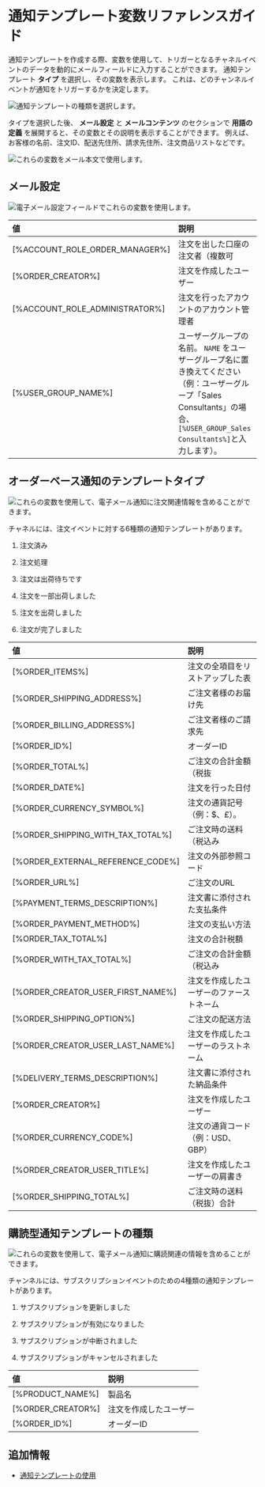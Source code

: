 # 通知テンプレート変数リファレンスガイド

通知テンプレートを作成する際、変数を使用して、トリガーとなるチャネルイベントのデータを動的にメールフィールドに入力することができます。 通知テンプレート **タイプ** を選択し、その変数を表示します。 これは、どのチャンネルイベントが通知をトリガーするかを決定します。

![通知テンプレートの種類を選択します。](./notification-template-variables-reference-guide/images/01.png)

タイプを選択した後、 **メール設定** と **メールコンテンツ** のセクションで **用語の定義** を展開すると、その変数とその説明を表示することができます。 例えば、お客様の名前、注文ID、配送先住所、請求先住所、注文商品リストなどです。

![これらの変数をメール本文で使用します。](./notification-template-variables-reference-guide/images/02.png)

## メール設定

![電子メール設定フィールドでこれらの変数を使用します。](./notification-template-variables-reference-guide/images/03.png)

| 値                                | 説明                                                                                                                    |
|:-------------------------------- |:--------------------------------------------------------------------------------------------------------------------- |
| [%ACCOUNT_ROLE_ORDER_MANAGER%] | 注文を出した口座の注文者（複数可                                                                                                      |
| [%ORDER_CREATOR%]                | 注文を作成したユーザー                                                                                                           |
| [%ACCOUNT_ROLE_ADMINISTRATOR%] | 注文を行ったアカウントのアカウント管理者                                                                                                  |
| [%USER_GROUP_NAME%]            | ユーザーグループの名前。 `NAME` をユーザーグループ名に置き換えてください（例：ユーザーグループ「Sales Consultants」の場合、 `[%USER_GROUP_Sales Consultants%]`と入力します）。 |

## オーダーベース通知のテンプレートタイプ

![これらの変数を使用して、電子メール通知に注文関連情報を含めることができます。](./notification-template-variables-reference-guide/images/04.png)

チャネルには、注文イベントに対する6種類の通知テンプレートがあります。

1. 注文済み

1. 注文処理

1. 注文は出荷待ちです

1. 注文を一部出荷しました

1. 注文を出荷しました

1. 注文が完了しました

| 値                                     | 説明                   |
|:------------------------------------- |:-------------------- |
| [%ORDER_ITEMS%]                       | 注文の全項目をリストアップした表     |
| [%ORDER_SHIPPING_ADDRESS%]          | ご注文者様のお届け先           |
| [%ORDER_BILLING_ADDRESS%]           | ご注文者様のご請求先           |
| [%ORDER_ID%]                          | オーダーID               |
| [%ORDER_TOTAL%]                       | ご注文の合計金額（税抜          |
| [%ORDER_DATE%]                        | 注文を行った日付             |
| [%ORDER_CURRENCY_SYMBOL%]           | 注文の通貨記号（例：$、£）。      |
| [%ORDER_SHIPPING_WITH_TAX_TOTAL%] | ご注文時の送料（税込み          |
| [%ORDER_EXTERNAL_REFERENCE_CODE%]   | 注文の外部参照コード           |
| [%ORDER_URL%]                         | ご注文のURL              |
| [%PAYMENT_TERMS_DESCRIPTION%]       | 注文書に添付された支払条件        |
| [%ORDER_PAYMENT_METHOD%]            | 注文の支払い方法             |
| [%ORDER_TAX_TOTAL%]                 | 注文の合計税額              |
| [%ORDER_WITH_TAX_TOTAL%]            | ご注文の合計金額（税込み         |
| [%ORDER_CREATOR_USER_FIRST_NAME%] | 注文を作成したユーザーのファーストネーム |
| [%ORDER_SHIPPING_OPTION%]           | ご注文の配送方法             |
| [%ORDER_CREATOR_USER_LAST_NAME%]  | 注文を作成したユーザーのラストネーム   |
| [%DELIVERY_TERMS_DESCRIPTION%]      | 注文書に添付された納品条件        |
| [%ORDER_CREATOR%]                     | 注文を作成したユーザー          |
| [%ORDER_CURRENCY_CODE%]             | 注文の通貨コード（例：USD、GBP）  |
| [%ORDER_CREATOR_USER_TITLE%]        | 注文を作成したユーザーの肩書き      |
| [%ORDER_SHIPPING_TOTAL%]            | ご注文時の送料（税抜）合計        |

## 購読型通知テンプレートの種類

![これらの変数を使用して、電子メール通知に購読関連の情報を含めることができます。](./notification-template-variables-reference-guide/images/05.png)

チャンネルには、サブスクリプションイベントのための4種類の通知テンプレートがあります。

1. サブスクリプションを更新しました

1. サブスクリプションが有効になりました

1. サブスクリプションが中断されました

1. サブスクリプションがキャンセルされました

| 値                 | 説明          |
|:----------------- |:----------- |
| [%PRODUCT_NAME%]  | 製品名         |
| [%ORDER_CREATOR%] | 注文を作成したユーザー |
| [%ORDER_ID%]      | オーダーID      |

## 追加情報

* [通知テンプレートの使用](./using-notification-templates.md)
